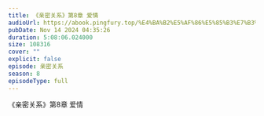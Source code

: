 ```yaml
---
title: 《亲密关系》第8章 爱情
audioUrl: https://abook.pingfury.top/%E4%BA%B2%E5%AF%86%E5%85%B3%E7%B3%BB-60-%E7%AC%AC8%E7%AB%A0-%E7%88%B1%E6%83%85-1nbth_nh.wav
pubDate: Nov 14 2024 04:35:26
duration: 5:08:06.024000
size: 108316
cover: ""
explicit: false
episode: 亲密关系
season: 8
episodeType: full
---
```

《亲密关系》第8章 爱情
